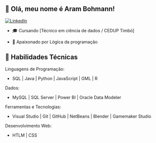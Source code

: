 ## 👋  Olá, meu nome é Aram Bohmann!
[![LinkedIn](https://img.shields.io/badge/LinkedIn-blue?logo=linkedin)](https://www.linkedin.com/in/aram-luz-1b0ab1321/)

- 🎓 Cursando [Técnico em ciência de dados / CEDUP Timbó]
<!-- - 💻 Técnico em ciência de dados -->
- 🌱 Apaixonado por Lógica da programação

## 🚀 Habilidades Técnicas

Linguagens de Programação:
- SQL | Java | Python | JavaScript | GML | R

Dados: 
- MySQL | SQL Server | Power BI | Oracle Data Modeler

Ferramentas e Tecnologias: 
- Visual Studio | Git | GitHub | NetBeans | Blender | Gamemaker Studio

Desenvolvimento Web:
- HTLM | CSS

